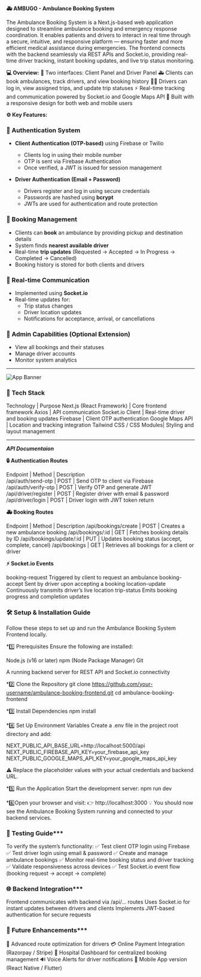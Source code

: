  **🚑 AMBUGO - Ambulance Booking System**

 The Ambulance Booking System is a Next.js-based web application designed to streamline ambulance booking and emergency response coordination.
 It enables patients and drivers to interact in real time through a secure, intuitive, and responsive platform — ensuring faster and more efficient medical assistance during emergencies.
 The frontend connects with the backend seamlessly via REST APIs and Socket.io, providing real-time driver tracking, instant booking updates, and live trip status monitoring.

**💻 Overview:**
🧭 Two interfaces: Client Panel and Driver Panel
🚑 Clients can book ambulances, track drivers, and view booking history
👨‍✈️ Drivers can log in, view assigned trips, and update trip statuses
⚡ Real-time tracking and communication powered by Socket.io and Google Maps API
💬 Built with a responsive design for both web and mobile users

**⚙️ Key Features:**

### 🔐 Authentication System

- **Client Authentication (OTP-based)** using Firebase or Twilio
  - Clients log in using their mobile number
  - OTP is sent via Firebase Authentication
  - Once verified, a JWT is issued for session management

- **Driver Authentication (Email + Password)**
  - Drivers register and log in using secure credentials
  - Passwords are hashed using **bcrypt**
  - JWTs are used for authentication and route protection  


### 🚗 Booking Management
- Clients can **book** an ambulance by providing pickup and destination details
- System finds **nearest available driver**
- Real-time **trip updates** (Requested → Accepted → In Progress → Completed → Cancelled)
- Booking history is stored for both clients and drivers


### 💬 Real-time Communication
- Implemented using **Socket.io**
- Real-time updates for:
  - Trip status changes
  - Driver location updates
  - Notifications for acceptance, arrival, or cancellations

### 🧾 Admin Capabilities (Optional Extension)
- View all bookings and their statuses
- Manage driver accounts
- Monitor system analytics

---

![App Banner](./images/erdiagram.jpeg)


### 🧰 Tech Stack
Technology	              | Purpose
Next.js (React Framework) |	Core frontend framework
Axios	                  |  API communication
Socket.io Client	      |  Real-time driver and booking updates
Firebase	              |  Client OTP authentication
Google Maps API	          |  Location and tracking integration
Tailwind CSS / CSS Modules|	Styling and layout management

---

***API Documentaion***

**🔒 Authentication Routes**

Endpoint	             | Method | Description         
/api/auth/send-otp       | POST	  | Send OTP to client via Firebase
/api/auth/verify-otp     | POST	  | Verify OTP and generate JWT
/api/driver/register     | POST	  | Register driver with email & password
/api/driver/login	     | POST	  | Driver login with JWT token return

**🚑 Booking Routes**

Endpoint	             | Method | Description
/api/bookings/create     | POST   |	Creates a new ambulance booking
/api/bookings/:id	     | GET	  | Fetches booking details by ID
/api/bookings/update/:id | PUT	  | Updates booking status (accept, complete, cancel)
/api/bookings	         | GET	  | Retrieves all bookings for a client or driver

**⚡ Socket.io Events**

booking-request	Triggered by client to request an ambulance
booking-accept	Sent by driver upon accepting a booking
location-update	Continuously transmits driver’s live location
trip-status	Emits booking progress and completion updates

### 🛠️ Setup & Installation Guide

Follow these steps to set up and run the Ambulance Booking System Frontend locally.

*1️⃣ Prerequisites
Ensure the following are installed:

Node.js (v16 or later)
npm (Node Package Manager)
Git

A running backend server for REST API and Socket.io connectivity

*2️⃣ Clone the Repository
git clone https://github.com/your-username/ambulance-booking-frontend.git
cd ambulance-booking-frontend

*3️⃣ Install Dependencies
npm install

*4️⃣ Set Up Environment Variables
Create a .env file in the project root directory and add:

NEXT_PUBLIC_API_BASE_URL=http://localhost:5000/api
NEXT_PUBLIC_FIREBASE_API_KEY=your_firebase_api_key
NEXT_PUBLIC_GOOGLE_MAPS_API_KEY=your_google_maps_api_key

⚠️ Replace the placeholder values with your actual credentials and backend URL.

*5️⃣ Run the Application
Start the development server:
npm run dev


*6️⃣Open your browser and visit:
👉 http://localhost:3000
💡 You should now see the Ambulance Booking System running and connected to your backend services.

### 🧪 Testing Guide***

To verify the system’s functionality:
✅ Test client OTP login using Firebase
✅ Test driver login using email & password
✅ Create and manage ambulance bookings
✅ Monitor real-time booking status and driver tracking
✅ Validate responsiveness across devices
✅ Test Socket.io event flow (booking request → accept → complete)

### 🌐 Backend Integration***

Frontend communicates with backend via /api/... routes
Uses Socket.io for instant updates between drivers and clients
Implements JWT-based authentication for secure requests

### 🧱 Future Enhancements***

📍 Advanced route optimization for drivers
💳 Online Payment Integration (Razorpay / Stripe)
🏥 Hospital Dashboard for centralized booking management
🔊 Voice Alerts for driver notifications
📱 Mobile App version (React Native / Flutter)

